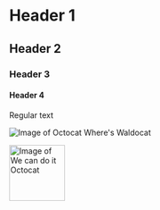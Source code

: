 # Header 1
## Header 2
### Header 3
#### Header 4

Regular text

![Image of Octocat Where's Waldocat](https://octodex.github.com/images/waldocat.png)

<img src="https://octodex.github.com/images/mona-the-rivetertocat.png" alt="Image of We can do it Octocat" width="100" height="100">
<!--- here you can comment things --->
